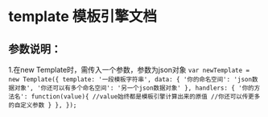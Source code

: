 template 模板引擎文档
=========================
参数说明：
-------------------------
1.在new Template时，需传入一个参数，参数为json对象
  `var newTemplate = new Template({
    template: '一段模板字符串',
    data: {
        '你的命名空间': 'json数据对象',
        '你还可以有多个命名空间': '另一个json数据对象'
    },
    handlers: {
        '你的方法名': function(value){
            //value始终都是模板引擎计算出来的原值
            //你还可以传更多的自定义参数
        }
    },
  });`